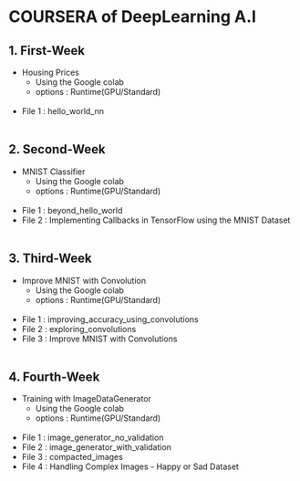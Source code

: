 # COURSERA of DeepLearning A.I

## 1. First-Week
- Housing Prices
    - Using the Google colab 
    - options : Runtime(GPU/Standard)
<br></br>
- File 1 : hello_world_nn
<br></br>

## 2. Second-Week
- MNIST Classifier
    - Using the Google colab 
    - options : Runtime(GPU/Standard)
<br></br>
- File 1 : beyond_hello_world
- File 2 : Implementing Callbacks in TensorFlow using the MNIST Dataset
<br></br>

## 3. Third-Week
- Improve MNIST with Convolution
    - Using the Google colab 
    - options : Runtime(GPU/Standard)
<br></br>
- File 1 : improving_accuracy_using_convolutions
- File 2 : exploring_convolutions
- File 3 : Improve MNIST with Convolutions
<br></br>

## 4. Fourth-Week
- Training with ImageDataGenerator
    - Using the Google colab
    - options : Runtime(GPU/Standard)
<br></br>
- File 1 : image_generator_no_validation
- File 2 : image_generator_with_validation
- File 3 : compacted_images
- File 4 : Handling Complex Images - Happy or Sad Dataset
<br></br>
